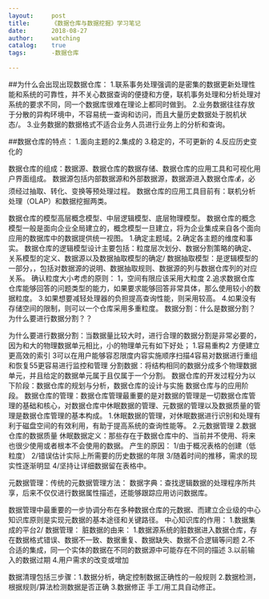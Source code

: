 ```yaml
---
layout:     post
title:      《数据仓库与数据挖掘》学习笔记
date:       2018-08-27
author:     watching
catalog:    true
tags:       -数据仓库
    
---
```

##为什么会出现出现数据仓库：
1.联系事务处理强调的是密集的数据更新处理性能和系统的可靠性，并不关心数据查询的便捷和方便，联机事务处理和分析处理对系统的要求不同，同一个数据库很难在理论上都同时做到。
2.业务数据往往存放于分散的异构环境中，不容易统一查询和访问，而且大量历史数据处于脱机状态/。
3.业务数据的数据格式不适合业务人员进行业务上的分析和查询。


##数据仓库的特点：
1.面向主题的2.集成的 3.稳定的，不可更新的 4.反应历史变化的


数据仓库的组成：数据源、数据仓库的数据存储、数据仓库的应用工具和可视化用户界面组成。
数据源包括内部数据源和外部数据源，数据源进入数据仓库💰，必须经过抽取、转化、变换等预处理过程。
数据仓库的应用工具目前有：联机分析处理（OLAP）和数据挖掘两类。

数据仓库的模型高层概念模型、中层逻辑模型、底层物理模型。
数据仓库的概念模型一般是面向企业全局建立的，概念模型一旦建立，将为企业集成来自各个面向应用的数据库中的数据提供统一视图。
1.确定主题域。2.确定各主题的维度和事实。
数据仓库的逻辑模型设计主要包括：粒度层次划分、数据分割策略的确定、关系模型的定义、数据源以及数据抽取模型的确定/
数据抽取模型：是逻辑模型的一部分，，包括对数据源的说明、数据抽取规则、数据源的列与数据仓库列的对应关系。
确认粒度大小考虑的原则：
1，空间有限应该采用大粒度
2.追求数据仓库仓库能够回答的问题类型的能力，如果要求能够回答非常具体，那么使用较小的数据粒度。
3.如果想要减轻处理器的负担提高查询性能，则采用较高。
4.如果没有存储空间的限制，则可以一个仓库采用多重粒度。
数据分割：什么是数据分割？为什么要进行数据分割？？

为什么要进行数据分割：当数据量比较大时，进行合理的数据分割是非常必要的，因为和大的物理数据单元相比，小的物理单元有如下好处；
1.容易重构2 方便建立更高效的索引 3可以在用户能够容忍限度内容实施顺序扫描4容易对数据进行重组和恢复55更容易进行监控和管理
分割数据：将结构相同的数据分成多个物理数据单元，并且给定的数据单元属于且仅属于一个分割。
数据仓库的开发过程分为以下阶段：数据仓库的规划与分析，数据仓库的设计与实施 数据仓库与的应用阶段。
数据仓库的管理：数据仓库管理最重要的是对数据的管理是一切数据仓库管理的基础和核心，对数据仓库中休眠数据的管理、元数据的管理以及数据质量的管理是数据仓库管理的基本构成。
1.休眠数据的管理，对休眠数据进行识别和处理有利于磁盘空间的有效利用，有助于提高系统的查询性能等。
2.元数据管理
2.数据仓库的数据质量
休眠数据定义：那些存在于数据仓库中的、当前并不使用、将来也很少使用或者根本不会使用的数据。
产生的原因：
1/由于概况表格的创建（低粒度）
2/错误估计实际上所需要的历史数据的年限
3/随着时间的推移，需求的现实性逐渐明显
4/坚持让详细数据留在表格中。


元数据管理：传统的元数据管理方法：
数据字典：查找逻辑数据的处理程序所共享，后来不仅仅进行数据属性描述，还能够跟踪应用访问数据库。

数据管理中最重要的一步协调分布在多种数据仓库的元数据、而建立企业级的中心知识库原则是实现元数据的基本途径和关键路径。
中心知识库的作用：
1.数据集成的平台2/
数据管理：
脏数据的由来：
1.数据源系统的脏数据进入数据仓库，存在数据格式错误、数据不一致、数据重复、数据缺失、数据不合逻辑等问题
2.不合适的集成，同一个实体的数据在不同的数据源中可能存在不同的描述
3.以前输入的数据过期
4.用户需求的改变或增加

数据清理包括三步骤：1.数据分析，确定控制数据正确性的一般规则 2.数据检测，根据规则/算法检测数据是否正确 3.数据修正 手工/用工具自动修正。